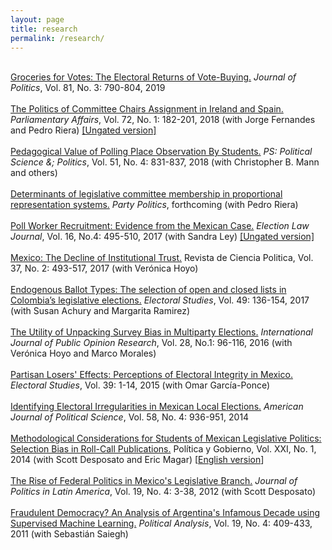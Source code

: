 ```yaml
---
layout: page
title: research
permalink: /research/
---
```


<br>
<a href="http://fcantu.net/content/1.pages/4.research/VoteBuyingFinal.pdf">Groceries
for Votes: The Electoral Returns of Vote-Buying.</a> <i>Journal of Politics</i>,
Vol. 81, No. 3: 790-804, 2019<br>
<br>
<a
href="https://academic.oup.com/pa/advance-article-abstract/doi/10.1093/pa/gsy009/4943975?redirectedFrom=fulltext">The
Politics of Committee Chairs Assignment in Ireland and Spain.</a> <i>Parliamentary
Affairs</i>, Vol. 72, No. 1: 182-201, 2018 (with Jorge Fernandes and Pedro Riera) <a
href="http://fcantu.net/content/1.pages/4.research/Ireland&amp;Spain.pdf">[Ungated
version]</a><br>
<br>
<a
href="https://www.cambridge.org/core/journals/ps-political-science-and-politics/article/pedagogical-value-of-pollingplace-observation-by-students/99A4823B2FE884356615DC578B80EB65">Pedagogical
Value of Polling Place Observation By Students.</a> <i>PS: Political Science
&; Politics</i>, Vol. 51, No. 4: 831-837, 2018 (with Christopher B. Mann and
others) <br>
<br>
<a href="http://fcantu.net/content/1.pages/4.research/PartyPolitics.pdf">Determinants
of legislative committee membership in proportional representation systems.</a>
<i>Party Politics</i>, forthcoming (with Pedro Riera)
<br>
<br>
<a href="http://online.liebertpub.com/doi/abs/10.1089/elj.2016.0385">Poll
Worker Recruitment: Evidence from the Mexican Case.</a> <i>Election Law Journal</i>,
Vol. 16, No.4: 495-510, 2017 (with Sandra Ley) <a
href="https://www.dropbox.com/s/3rv46ken6bxjpdf/PollWorkers_final.pdf?dl=0">[Ungated
version]</a><br>
<br>
<a href="http://fcantu.net/content/1.pages/4.research/RCP.pdf">Mexico: The
Decline of Institutional Trust.</a> Revista de Ciencia Politica,
Vol. 37, No. 2: 493-517, 2017 (with Verónica Hoyo)<br>
<br>
<a href="http://fcantu.net/content/1.pages/4.research/Colombia.pdf">Endogenous
Ballot Types: The selection of open and closed lists in Colombia’s legislative
elections.</a> <i>Electoral Studies</i>, Vol. 49: 136-154, 2017 (with Susan Achury and Margarita Ramirez)<br>
<br>
<a href="http://fcantu.net/content/1.pages/4.research/IJPOR.pdf">The Utility of
Unpacking Survey Bias in Multiparty Elections.</a> <i>International Journal of
Public Opinion Research</i>, Vol. 28, No.1: 96-116, 2016 (with Verónica Hoyo and Marco Morales) <br>
<br>
<a href="http://fcantu.net/content/1.pages/4.research/ES2015.pdf">Partisan
Losers' Effects: Perceptions of Electoral Integrity in Mexico.</a> <i>Electoral
Studies</i>, Vol. 39: 1-14, 2015 (with Omar García-Ponce) <br>
<br>
<a href="http://fcantu.net/content/1.pages/4.research/AJPSCantu.pdf">Identifying
Electoral Irregularities in Mexican Local Elections.</a> <i>American Journal of
Political Science</i>, Vol. 58, No. 4: 936-951, 2014 <br>
<br>
<a href="http://fcantu.net/content/1.pages/4.research/PyG.pdf">Methodological
Considerations for Students of Mexican Legislative Politics: Selection Bias in Roll-Call
Publications.</a> Política y Gobierno, Vol. XXI, No. 1, 2014 (with Scott Desposato and Eric Magar) [<a
href="http://fcantu.net/content/1.pages/3.research/PyGenglish.pdf">English
version</a>]<br>
<br>
<a href="http://fcantu.net/content/1.pages/4.research/fedmex.pdf">The Rise of
Federal Politics in Mexico's Legislative Branch.</a> <i>Journal of Politics in
Latin America</i>, Vol. 19, No. 4: 3-38, 2012 (with Scott Desposato)<br>
<br>
<a href="http://fcantu.net/content/1.pages/4.research/Argentina.pdf">Fraudulent
Democracy? An Analysis of Argentina's Infamous Decade using Supervised Machine
Learning.</a> <i>Political Analysis</i>, Vol. 19, No. 4: 409-433, 2011 (with
Sebastián Saiegh) <br>
<br>
